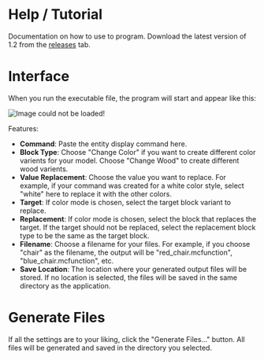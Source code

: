 # Help / Tutorial
Documentation on how to use to program. Download the latest version of 1.2 from the [releases](https://github.com/corv1njano/Display-Entities-Scripts/releases) tab.

# Interface
When you run the executable file, the program will start and appear like this:

![Image could not be loaded!](https://raw.githubusercontent.com/corv1njano/Display-Entities-Scripts/refs/heads/main/docs/img/ui-1-3.PNG "Title")

Features:
- **Command**: Paste the entity display command here.
- **Block Type**: Choose "Change Color" if you want to create different color varients for your model. Choose "Change Wood" to create different wood varients.
- **Value Replacement**: Choose the value you want to replace. For example, if your command was created for a white color style, select "white" here to replace it with the other colors. 
- **Target**: If color mode is chosen, select the target block variant to replace.
- **Replacement**: If color mode is chosen, select the block that replaces the target. If the target should not be replaced, select the replacement block type to be the same as the target block.
- **Filename**: Choose a filename for your files. For example, if you choose "chair" as the filename, the output will be "red_chair.mcfunction", "blue_chair.mcfunction", etc.
- **Save Location**: The location where your generated output files will be stored. If no location is selected, the files will be saved in the same directory as the application.

# Generate Files
If all the settings are to your liking, click the "Generate Files…" button. All files will be generated and saved in the directory you selected.
